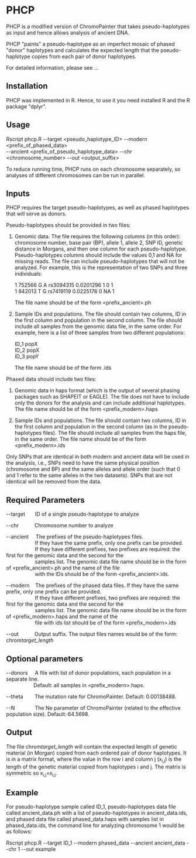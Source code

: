 # PHCP
PHCP is a modified version of ChromoPainter that takes pseudo-haplotypes as input and hence allows analysis of ancient DNA.  

PHCP "paints" a pseudo-haplotype as an imperfect mosaic of phased "donor"  haplotypes and calculates the expected length that the pseudo-haplotype copies from  each pair of donor haplotypes.   

For detailed information, please see …  

## Installation    
PHCP was implemented in R. Hence, to use it you need installed R and the R package "dplyr".

## Usage
Rscript phcp.R --target <pseudo_haplotype_ID> --modern <prefix_of_phased_data>  
--ancient <prefix_of_pseudo_haplotype_data> --chr <chromosome_number> --out <output_suffix>

To reduce running time, PHCP runs on each chromosome separately, so analyses of different chromosomes can be run in parallel.

## Inputs
PHCP requires the target pseudo-haplotypes, as well as phased haplotypes that will serve as donors.  

Pseudo-haplotypes should be provided in two files:

1. Genomic data. The file requires the following columns (in this order): chromosome number, base pair (BP), allele 1, allele 2, SNP ID, genetic distance in Morgans, and then one column for each pseudo-haplotype. Pseudo-haplotypes columns should include the values 0,1 and NA for missing reads. The file can include pseudo-haplotypes that will not be analyzed.
For example, this is the representation of two SNPs and three individuals:  

   1 752566 G A rs3094315 0.0201296 1 0 1  
   1 842013 T G rs7419119 0.0225176 0 NA 1  
  
   The file name should be of the form <prefix_ancient>.ph



2. Sample IDs and populations. The file should contain two columns, ID in the first column and population in the second column. The file should include all samples from the genomic data file, in the same order.
For example, here is a list of three samples from two different populations:  

   ID_1 popX  
   ID_2 popX  
   ID_3 popY  

   The file name should be of the form <prefix>.ids

Phased data should include two files:

1.	Genomic data in haps format (which is the output of several phasing packages such as SHAPEIT or EAGLE). The file does not have to include only the donors for the analysis and can include additional haplotypes. The file name should be of the form <prefix_modern>.haps

2.	Sample IDs and populations. The file should contain two columns, ID in the first column and population in the second column (as in the pseudo-haplotypes files). The file should include all samples from the haps file, in the same order. The file name should be of the form <prefix_modern>.ids  

Only SNPs that are identical in both modern and ancient data will be used in the analysis, i.e., SNPs need to have the same physical position (chromosome and BP) and the same alleles and allele order (such that 0 and 1 refer to the same alleles in the two datasets). SNPs that are not identical will be removed from the data.

## Required Parameters

--target &nbsp; &nbsp; &nbsp; ID of a single pseudo-haplotype to analyze  

--chr &nbsp; &nbsp; &nbsp; &nbsp; &nbsp; Chromosome number to analyze  

--ancient &nbsp; &nbsp; The prefixes of the pseudo-haplotypes files.  
&nbsp; &nbsp;  &nbsp; &nbsp; &nbsp; &nbsp;  &nbsp; &nbsp; &nbsp; &nbsp; If they have the same prefix, only one prefix can be provided.  
&nbsp; &nbsp;  &nbsp; &nbsp; &nbsp; &nbsp;  &nbsp; &nbsp; &nbsp; &nbsp; If they have different prefixes, two prefixes are required: the first for the genomic data and the second for the  
&nbsp; &nbsp;  &nbsp; &nbsp; &nbsp; &nbsp;  &nbsp; &nbsp; &nbsp; &nbsp; samples list. The genomic data file name should be in the form of <prefix_ancient>.ph and the name of the file  
&nbsp; &nbsp;  &nbsp; &nbsp; &nbsp; &nbsp;  &nbsp; &nbsp; &nbsp; &nbsp; with the IDs should be of the form <prefix_ancient>.ids.  

--modern &nbsp; &nbsp;The prefixes of the phased data files. If they have the same prefix, only one prefix can be provided.  
&nbsp; &nbsp;  &nbsp; &nbsp; &nbsp; &nbsp;  &nbsp; &nbsp; &nbsp; &nbsp; If they have different prefixes, two prefixes are required: the first for the genomic data and the second for the  
&nbsp; &nbsp;  &nbsp; &nbsp; &nbsp; &nbsp;  &nbsp; &nbsp; &nbsp; &nbsp; samples list. The genomic data file name should be in the form of <prefix_modern>.haps and the name of the  
&nbsp; &nbsp;  &nbsp; &nbsp; &nbsp; &nbsp;  &nbsp; &nbsp; &nbsp; &nbsp; file with ids list should be of the form <prefix_modern>.ids  

--out &nbsp; &nbsp; &nbsp; &nbsp; &nbsp; Output suffix. The output files names would be of the form: chrom<chr>_target_length_<out>  
  
## Optional parameters
--donors &nbsp; &nbsp; A file with list of donor populations, each population in a separate line.  
&nbsp; &nbsp;  &nbsp; &nbsp; &nbsp; &nbsp;  &nbsp; &nbsp; &nbsp; &nbsp;Default: all samples in <prefix_modern>.haps.  

--theta &nbsp; &nbsp; &nbsp; &nbsp;The mutation rate for ChromoPainter. Default: 0.00138488.  

--N &nbsp; &nbsp;  &nbsp; &nbsp;  &nbsp; &nbsp; &nbsp;The Ne parameter of ChromoPainter (related to the effective population size). Default: 64.5698.

## Output
The file chrom<chr>_target_length_<out> will contain the expected length of genetic material (in Morgan) copied from each ordered pair of donor haplotypes. It is in a matrix format, where the value in the row i and column j (x<sub>i,j</sub>) is the length of the genetic material copied from haplotypes i and j. The matrix is symmetric so x<sub>i,j</sub>=x<sub>i,j</sub>.  

## Example
For pseudo-haplotype sample called ID_1, pseudo-haplotypes data file called ancient_data.ph with a list of pseudo-haplotypes in ancient_data.ids, and phased data file called phased_data.haps with samples list in phased_data.ids, the command line for analyzing chromosome 1 would be as follows:  

Rscript phcp.R --target ID_1 --modern phased_data --ancient ancient_data --chr 1 --out example

  
